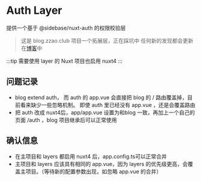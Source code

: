 # Auth Layer
提供一个基于 @sidebase/nuxt-auth 的权限校验层

> 这是 blog.zzao.club 项目一个拓展层，正在踩坑中
> 任何新的发现都会更新在[博客](https://blog.zzao.club)中


:::tip
需要使用 layer 的 Nuxt 项目也启用 nuxt4
:::


## 问题记录

- blog extend auth， 而 auth 的 app.vue 会直接把 blog 的 / 路由覆盖掉，目前看来缺少一些忽略机制。 即使 auth 里已经没有 app.vue ，还是会覆盖路由
- 把 auth 改成 nuxt4后，app/app.vue 设置为和blog 一致，再加上一个自己的页面 /auth ，blog 项目继承后可以正常使用


## 确认信息

- 在主项目和 layers 都启用 nuxt4 后，app.config.ts可以正常合并
- 主项目和 layers 应该具有相同的 app.vue，因为 layers 的优先级更高，会覆盖主项目。（等待新的配置参数出现，如忽略 app.vue 的合并）

